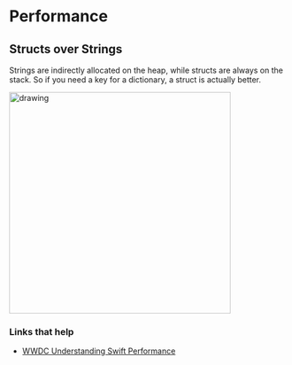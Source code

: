 # Performance

## Structs over Strings

Strings are indirectly allocated on the heap, while structs are always on the stack. So if you need a key for a dictionary, a struct is actually better.

<img src="https://github.com/jrasmusson/ios-starter-kit/blob/master/howtos/images/turn-off-debug-console.png" alt="drawing" width="400"/>

### Links that help

- [WWDC Understanding Swift Performance](https://developer.apple.com/videos/play/wwdc2016/416/)



